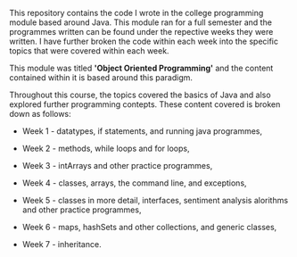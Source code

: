 This repository contains the code I wrote in the college programming module based around Java. This module ran for a full semester and the programmes written can be found under the repective weeks they were written. I have further broken the code within each week into the specific topics that were covered within each week.

This module was titled **'Object Oriented Programming'** and the content contained within it is based around this paradigm.

Throughout this course, the topics covered the basics of Java and also explored further programming contepts. These content covered is broken down as follows:

- Week 1 - datatypes, if statements, and running java programmes,

- Week 2 - methods, while loops and for loops,

- Week 3 - intArrays and other practice programmes,

- Week 4 - classes, arrays, the command line, and exceptions,

- Week 5 - classes in more detail, interfaces, sentiment analysis alorithms and other practice programmes,

- Week 6 - maps, hashSets and other collections, and generic classes,

- Week 7 - inheritance.

